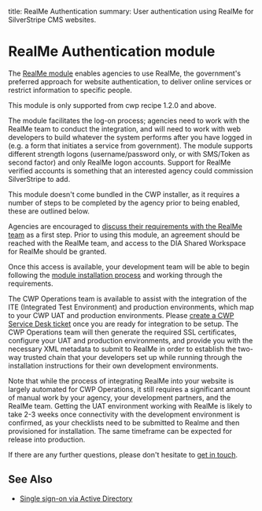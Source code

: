 title: RealMe Authentication
summary: User authentication using RealMe for SilverStripe CMS websites.

# RealMe Authentication module

The [RealMe module](https://github.com/silverstripe/silverstripe-realme/) enables agencies to use RealMe, the 
government's preferred approach for website authentication, to deliver online services or restrict information to 
specific people.

<div class="alert alert-info" markdown='1'>This module is only supported from cwp recipe 1.2.0 and above.</div>

The module facilitates the log-on process; agencies need to work with the RealMe team to conduct the 
integration, and will need to work with web developers to build whatever the system performs after you have logged in 
(e.g. a form that initiates a service from government). The module supports different strength logons (username/password 
only, or with SMS/Token as second factor) and only RealMe logon accounts. Support for RealMe verified accounts is 
something that an interested agency could commission SilverStripe to add.

This module doesn't come bundled in the CWP installer, as it requires a number of steps to be completed by the 
agency prior to being enabled, these are outlined below.

Agencies are encouraged to [discuss their requirements with the RealMe team](https://www.realme.govt.nz/realme-business/) 
as a first step. Prior to using this module, an agreement should be reached with the RealMe team, and access to the DIA 
Shared Workspace for RealMe should be granted.

Once this access is available, your development team will be able to begin following the 
[module installation process](https://github.com/silverstripe/silverstripe-realme/blob/master/docs/en/configuration.md) 
and working through the requirements.

The CWP Operations team is available to assist with the integration of the ITE (Integrated Test Environment) and 
production environments, which map to your CWP UAT and production environments. Please 
[create a CWP Service Desk ticket](https://www.cwp.govt.nz/service-desk/new-request/) once you are ready for integration to 
be setup. The CWP Operations team will then generate the required SSL certificates, configure your UAT and production 
environments, and provide you with the necessary XML metadata to submit to RealMe in order to establish the two-way 
trusted chain that your developers set up while running through the installation instructions for their own development 
environments.

Note that while the process of integrating RealMe into your website is largely automated for CWP Operations, it still 
requires a significant amount of manual work by your agency, your development partners, and the RealMe team. Getting the 
UAT environment working with RealMe is likely to take 2-3 weeks once connectivity with the development environment is 
confirmed, as your checklists need to be submitted to Realme and then provisioned for installation. The same timeframe 
can be expected for release into production.

If there are any further questions, please don't hesitate to 
[get in touch](https://www.cwp.govt.nz/service-desk/new-request/).

## See Also

 * [Single sign-on via Active Directory](active_directory_single_sign_on)
